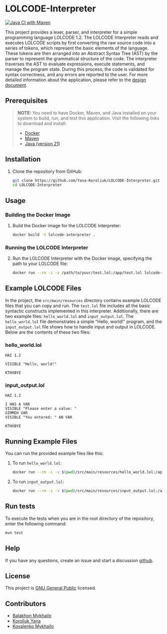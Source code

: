 # LOLCODE-Interpreter

[![Java CI with Maven](https://github.com/Yana-Koroliuk/LOLCODE-Interpreter/actions/workflows/maven.yml/badge.svg)](https://github.com/Yana-Koroliuk/LOLCODE-Interpreter/actions/workflows/maven.yml)

This project provides a lexer, parser, and interpreter for a simple programming language LOLCODE 1.2. The LOLCODE Interpreter reads and executes LOLCODE scripts by first converting the raw source code into a series of tokens, which represent the basic elements of the language. These tokens are then arranged into an Abstract Syntax Tree (AST) by the parser to represent the grammatical structure of the code. The interpreter traverses the AST to evaluate expressions, execute statements, and manage the program state. During this process, the code is validated for syntax correctness, and any errors are reported to the user. For more detailed information about the application, please refer to the [design document](https://docs.google.com/document/d/1iH2IbCv_gKnikHg7J2Ctt2L9580PfzwSZN1FgVrfxYs/edit?usp=sharing).

## Prerequisites
> **NOTE:** You need to have Docker, Maven, and Java installed on your system to build, run, and test this application. Visit the following links to download and install:
> - [Docker](https://www.docker.com/get-started)
> - [Maven](https://maven.apache.org/install.html)
> - [Java (version 21)](https://www.java.com/en/download/)

## Installation

1. Clone the repository from GitHub:
    ```bash
    git clone https://github.com/Yana-Koroliuk/LOLCODE-Interpreter.git
    cd LOLCODE-Interpreter
    ```

## Usage

### Building the Docker Image

1. Build the Docker image for the LOLCODE Interpreter:
    ```bash
    docker build -t lolcode-interpreter .
    ```

### Running the LOLCODE Interpreter

2. Run the LOLCODE Interpreter with the Docker image, specifying the path to your LOLCODE file:
    ```bash
    docker run --rm -i -v /path/to/your/test.lol:/app/test.lol lolcode-interpreter /app/test.lol
    ```

## Example LOLCODE Files

In the project, the `src/main/resources` directory contains example LOLCODE files that you can copy and run. The `test.lol` file includes all the basic syntactic constructs implemented in this interpreter. Additionally, there are two example files: `hello_world.lol` and `input_output.lol`. The `hello_world.lol` file demonstrates a simple "Hello, world!" program, and the `input_output.lol` file shows how to handle input and output in LOLCODE. Below are the contents of these two files:

### hello_world.lol
```lolcode
HAI 1.2

VISIBLE "Hello, world!"

KTHXBYE
```

### input_output.lol
```lolcode
HAI 1.2

I HAS A VAR
VISIBLE "Please enter a value: "
GIMMEH VAR
VISIBLE "You entered: " AN VAR

KTHXBYE

```
## Running Example Files

You can run the provided example files like this:

1. To run `hello_world.lol`:
    ```bash
    docker run --rm -i -v $(pwd)/src/main/resources/hello_world.lol:/app/hello_world.lol lolcode-interpreter /app/hello_world.lol
    ```

2. To run `input_output.lol`:
    ```bash
    docker run --rm -i -v $(pwd)/src/main/resources/input_output.lol:/app/input_output.lol lolcode-interpreter /app/input_output.lol
    ```

## Run tests
To execute the tests when you are in the root directory of the repository, enter the following command:
```bash
mvn test
```

## Help

If you have any questions, create an issue and start a discussion
[github](https://github.com/Yana-Koroliuk/LOLCODE-Interpreter/issues).
## License
This project is [GNU General Public](https://www.gnu.org/licenses/gpl-3.0) licensed.
## Contributors
- [Balakhon Mykhailo](https://github.com/mibal-ua)
- [Koroliuk Yana](https://github.com/Yana-Koroliuk)
- [Kovalenko Mykhailo](https://github.com/merrymike-noname)
